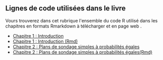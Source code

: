 ## Lignes de code utilisées dans le livre

Vours trouverez dans cet rubrique l'ensemble du code R utilisé dans les chapitres en formats Rmarkdown à télécharger et en page web .
   
   * [Chapitre 1 : Introduction](code/Introduction.html)
   * [Chapitre 1 : Introduction (Rmd)](code/Introduction.Rmd)
   * [Chapitre 2 : Plans de sondage simples à probabilités égales](code/Chapitre%202%20Plan%20Simples.html)
   * [Chapitre 2 : Plans de sondage simples à probabilités égales(Rmd)](code/Chapitre%202%20Plan%20Simples.Rmd)
